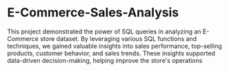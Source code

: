 # E-Commerce-Sales-Analysis
This project demonstrated the power of SQL queries in analyzing an E-Commerce store dataset. By leveraging various SQL functions and techniques, we gained valuable insights into sales performance, top-selling products, customer behavior, and sales trends. These insights supported data-driven decision-making, helping improve the store's operations
